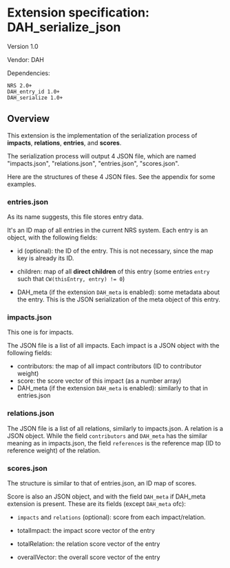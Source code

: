 # Extension specification: DAH_serialize_json

Version 1.0

Vendor: DAH

Dependencies:

```
NRS 2.0+
DAH_entry_id 1.0+
DAH_serialize 1.0+
```

## Overview

This extension is the implementation of the serialization process of **impacts**, **relations**, **entries**, and **scores**.

The serialization process will output 4 JSON file, which are named "impacts.json", "relations.json", "entries.json", "scores.json".

Here are the structures of these 4 JSON files. See the appendix for some examples.

### entries.json

As its name suggests, this file stores entry data.

It's an ID map of all entries in the current NRS system. Each entry is an object, with the following fields:

* id (optional): the ID of the entry. This is not necessary, since the map key is already its ID.

* children: map of all **direct children** of this entry (some entries `entry` such that `CW(thisEntry, entry) != 0`)

* DAH_meta (if the extension `DAH_meta` is enabled): some metadata about the entry. This is the JSON serialization of the meta object of this entry.

### impacts.json

This one is for impacts.

The JSON file is a list of all impacts. Each impact is a JSON object with the following fields:

* contributors: the map of all impact contributors (ID to contributor weight)
* score: the score vector of this impact (as a number array)
* DAH_meta (if the extension `DAH_meta` is enabled): similarly to that in entries.json

### relations.json

The JSON file is a list of all relations, similarly to impacts.json. A relation is a JSON object. While the field `contributors` and `DAH_meta` has the similar meaning as in impacts.json, the field `references` is the reference map (ID to reference weight) of the relation.

### scores.json

The structure is similar to that of entries.json, an ID map of scores.

Score is also an JSON object, and with the field `DAH_meta` if DAH_meta extension is present. These are its fields (except `DAH_meta` ofc):

- `impacts` and `relations` (optional): score from each impact/relation.

- totalImpact: the impact score vector of the entry

- totalRelation: the relation score vector of the entry

- overallVector: the overall score vector of the entry